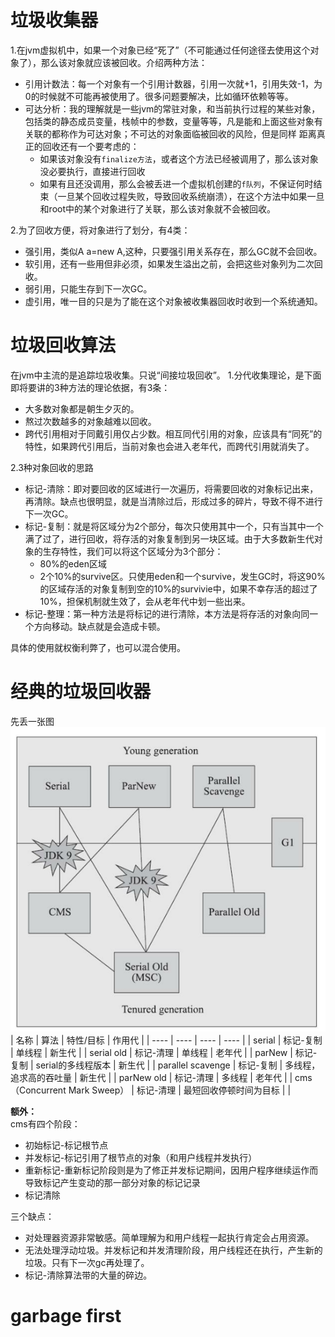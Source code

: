 # 垃圾收集器  
1.在jvm虚拟机中，如果一个对象已经“死了”（不可能通过任何途径去使用这个对象了），那么该对象就应该被回收。介绍两种方法：
- 引用计数法：每一个对象有一个引用计数器，引用一次就+1，引用失效-1，为0的时候就不可能再被使用了。很多问题要解决，比如循环依赖等等。
- 可达分析：我的理解就是一些jvm的常驻对象，和当前执行过程的某些对象，包括类的静态成员变量，栈帧中的参数，变量等等，凡是能和上面这些对象有关联的都称作为可达对象；不可达的对象面临被回收的风险，但是同样
距离真正的回收还有一个要考虑的：
    - 如果该对象没有`finalize方法`，或者这个方法已经被调用了，那么该对象没必要执行，直接进行回收
    - 如果有且还没调用，那么会被丢进一个虚拟机创建的`f队列`，不保证何时结束（一旦某个回收过程失败，导致回收系统崩溃），在这个方法中如果一旦和root中的某个对象进行了关联，那么该对象就不会被回收。

2.为了回收方便，将对象进行了划分，有4类：
- 强引用，类似A a=new A,这种，只要强引用关系存在，那么GC就不会回收。
- 软引用，还有一些用但非必须，如果发生溢出之前，会把这些对象列为二次回收。
- 弱引用，只能生存到下一次GC。
- 虚引用，唯一目的只是为了能在这个对象被收集器回收时收到一个系统通知。  

# 垃圾回收算法  
在jvm中主流的是追踪垃圾收集。只说“间接垃圾回收”。
1.分代收集理论，是下面即将要讲的3种方法的理论依据，有3条：
- 大多数对象都是朝生夕灭的。
- 熬过次数越多的对象越难以回收。
- 跨代引用相对于同戴引用仅占少数。相互同代引用的对象，应该具有“同死”的特性，如果跨代引用后，当前对象也会进入老年代，而跨代引用就消失了。

2.3种对象回收的思路
- 标记-清除：即对要回收的区域进行一次遍历，将需要回收的对象标记出来，再清除。缺点也很明显，就是当清除过后，形成过多的碎片，导致不得不进行下一次GC。
- 标记-复制：就是将区域分为2个部分，每次只使用其中一个，只有当其中一个满了过了，进行回收，将存活的对象复制到另一块区域。由于大多数新生代对象的生存特性，我们可以将这个区域分为3个部分：
    - 80%的eden区域
    - 2个10%的survive区。只使用eden和一个survive，发生GC时，将这90%的区域存活的对象复制到空的10%的survivie中，如果不幸存活的超过了10%，担保机制就生效了，会从老年代中划一些出来。
- 标记-整理：第一种方法是将标记的进行清除，本方法是将存活的对象向同一个方向移动。缺点就是会造成卡顿。  

具体的使用就权衡利弊了，也可以混合使用。  

# 经典的垃圾回收器  
先丢一张图  
![经典垃圾回收器](https://github.com/781303842/Mainstudy/blob/master/ALLIMG/%E7%BB%8F%E5%85%B8%E5%9E%83%E5%9C%BE%E5%9B%9E%E6%94%B6%E5%99%A8.png)  
|  名称   | 算法  | 特性/目标 | 作用代 |
|  ----  | ----  | ---- | ---- |
| serial  | 标记-复制 |  单线程  |  新生代  |
| serial old  | 标记-清理 |   单线程  |  老年代  |
| parNew  | 标记-复制 |  serial的多线程版本  | 新生代   |
| parallel scavenge  | 标记-复制 |   多线程，追求高的吞吐量  |  新生代  |
| parNew old  | 标记-清理 |   多线程  |  老年代  |
| cms（Concurrent Mark Sweep）  | 标记-清理 |   最短回收停顿时间为目标 |    |  

**额外：**  
cms有四个阶段：  
- 初始标记-标记根节点
- 并发标记-标记引用了根节点的对象（和用户线程并发执行）
- 重新标记-重新标记阶段则是为了修正并发标记期间，因用户程序继续运作而导致标记产生变动的那一部分对象的标记记录
- 标记清除  

三个缺点：  
- 对处理器资源非常敏感。简单理解为和用户线程一起执行肯定会占用资源。  
- 无法处理浮动垃圾。并发标记和并发清理阶段，用户线程还在执行，产生新的垃圾。只有下一次gc再处理了。
- 标记-清除算法带的大量的碎边。


# garbage first  


